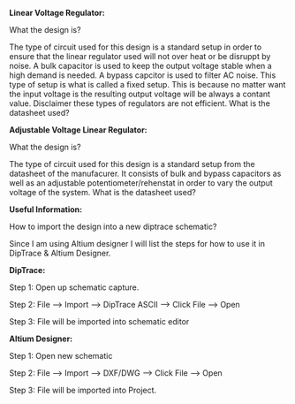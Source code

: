 **Linear Voltage Regulator:** 

What the design is?

The type of circuit used for this design is a standard setup in order to ensure that the linear regulator used will not over heat or be disruppt by noise. 
A bulk capacitor is used to keep the output voltage stable when a high demand is needed. A bypass capcitor is used to filter AC noise. This type of setup is what is called a fixed setup. 
This is because no matter want the input voltage is the resulting output voltage will be always a contant value. Disclaimer these types of regulators are not efficient. 
What is the datasheet used?


**Adjustable Voltage Linear Regulator:**

What the design is?

The type of circuit used for this design is a standard setup from the datasheet of the manufacurer. 
It consists of bulk and bypass capacitors as well as an adjustable potentiometer/rehenstat in order to vary the output voltage of the system. 
What is the datasheet used?

**Useful Information:**

How to import the design into a new diptrace schematic?

Since I am using Altium designer I will list the steps for how to use it in DipTrace & Altium Designer. 

**DipTrace:**

Step 1: Open up schematic capture. 

Step 2: File --> Import --> DipTrace ASCII --> Click File --> Open

Step 3: File will be imported into schematic editor

**Altium Designer:**

Step 1: Open new schematic

Step 2: File --> Import --> DXF/DWG --> Click File --> Open

Step 3: File will be imported into Project. 
